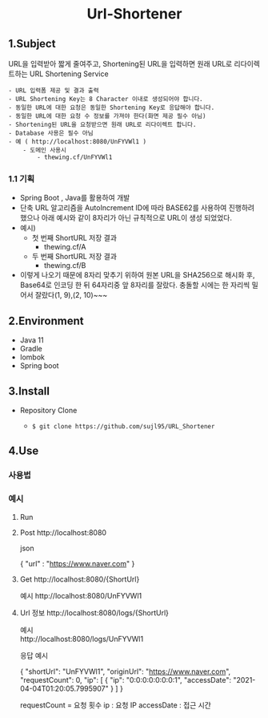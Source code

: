 <div align="center">
<h1>Url-Shortener</h1>
</div>

## 1.Subject

URL을 입력받아 짧게 줄여주고, Shortening된 URL을 입력하면 원래 URL로 리다이렉트하는 URL Shortening Service

    - URL 입력폼 제공 및 결과 출력
    - URL Shortening Key는 8 Character 이내로 생성되어야 합니다.
    - 동일한 URL에 대한 요청은 동일한 Shortening Key로 응답해야 합니다.
    - 동일한 URL에 대한 요청 수 정보를 가져야 한다(화면 제공 필수 아님)
    - Shortening된 URL을 요청받으면 원래 URL로 리다이렉트 합니다.
    - Database 사용은 필수 아님
    - 예 ( http://localhost:8080/UnFYVWl1 )
        - 도메인 사용시 
            - thewing.cf/UnFYVWl1

### 1.1 기획

- Spring Boot , Java를 활용하여 개발
- 단축 URL 알고리즘을 AutoIncrement ID에 따라 BASE62를 사용하여 진행하려 했으나 아래 예시와 같이 
  8자리가 아닌 규칙적으로 URL이 생성 되었었다.
- 예시)
  - 첫 번째 ShortURL 저장 결과 
       - thewing.cf/A
  - 두 번째 ShortURL 저장 결과
    - thewing.cf/B
- 이렇게 나오기 때문에 8자리 맞추기 위하여 원본 URL을 SHA256으로 해시화 후, Base64로 인코딩 한 뒤 64자리중 앞 8자리를 잘랐다.
  충돌할 시에는 한 자리씩 밀어서 잘랐다(1, 9),(2, 10)~~~
  

## 2.Environment

- Java 11
- Gradle
- lombok
- Spring boot

## 3.Install

- Repository Clone

    - `$ git clone https://github.com/sujl95/URL_Shortener`

## 4.Use    

### 사용법

### 예시 
1. Run  
2. Post http://localhost:8080 


    json

    {
	    "url" : "https://www.naver.com"
    }

3. Get http://localhost:8080/{ShortUrl}


    예시
    http://localhost:8080/UnFYVWl1

4. Url 정보 http://localhost:8080/logs/{ShortUrl}


    예시    
    http://localhost:8080/logs/UnFYVWl1
    
    응답 예시

    {
        "shortUrl": "UnFYVWl1",
        "originUrl": "https://www.naver.com",
        "requestCount": 0,
        "ip": [
                {
                    "ip": "0:0:0:0:0:0:0:1",
                    "accessDate": "2021-04-04T01:20:05.7995907"
                }
            ]
    } 
    
    requestCount = 요청 횟수
    ip : 요청 IP
    accessDate : 접근 시간
